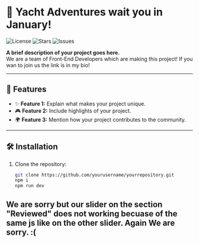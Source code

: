 # 🚀 Yacht Adventures wait you in January!

![License](https://img.shields.io/github/license/KirillKapteily/YACHT-ADVENTURES)
![Stars](https://img.shields.io/github/stars/KirillKapteily/YACHT-ADVENTURES)
![Issues](https://img.shields.io/github/issues/KirillKapteily/YACHT-ADVENTURES)

**A brief description of your project goes here.**  
We are a team of Front-End Developers which are making this project! If you wan to join us the link is in my bio!

---

## 🌟 Features
- ✨ **Feature 1:** Explain what makes your project unique.
- 🎮 **Feature 2:** Include highlights of your project.
- 🌍 **Feature 3:** Mention how your project contributes to the community.

---

## 🛠️ Installation
1. Clone the repository:
   ```bash
   git clone https://github.com/yourusername/yourrepository.git
   npm i
   npm run dev


## We are sorry but our slider on the section "Reviewed" does not working becuase of the same js like on the other slider. Again We are sorry. :(
